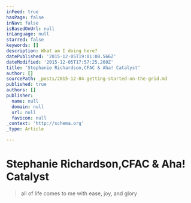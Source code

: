 ```yaml
---
inFeed: true
hasPage: false
inNav: false
isBasedOnUrl: null
inLanguage: null
starred: false
keywords: []
description: What am I doing here?
datePublished: '2015-12-05T19:01:08.566Z'
dateModified: '2015-12-05T17:57:25.260Z'
title: 'Stephanie Richardson,CFAC & Aha! Catalyst'
author: []
sourcePath: _posts/2015-12-04-getting-started-on-the-grid.md
published: true
authors: []
publisher:
  name: null
  domain: null
  url: null
  favicon: null
_context: 'http://schema.org'
_type: Article

---
```

# Stephanie Richardson,CFAC & Aha! Catalyst

> all of life comes to me with ease, joy, and glory